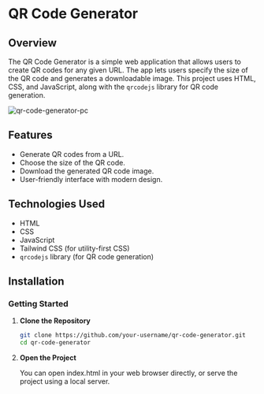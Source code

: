 # QR Code Generator

## Overview

The QR Code Generator is a simple web application that allows users to create QR codes for any given URL. The app lets users specify the size of the QR code and generates a downloadable image. This project uses HTML, CSS, and JavaScript, along with the `qrcodejs` library for QR code generation.

![qr-code-generator-pc](https://github.com/user-attachments/assets/6eff0a7a-d55c-48a7-af82-01be4bc70f39)

## Features

- Generate QR codes from a URL.
- Choose the size of the QR code.
- Download the generated QR code image.
- User-friendly interface with modern design.

## Technologies Used

- HTML
- CSS
- JavaScript
- Tailwind CSS (for utility-first CSS)
- `qrcodejs` library (for QR code generation)

## Installation

### Getting Started

1. **Clone the Repository**

   ```bash
   git clone https://github.com/your-username/qr-code-generator.git
   cd qr-code-generator
   
2. **Open the Project**

   You can open index.html in your web browser directly, or serve the project using a local server.
